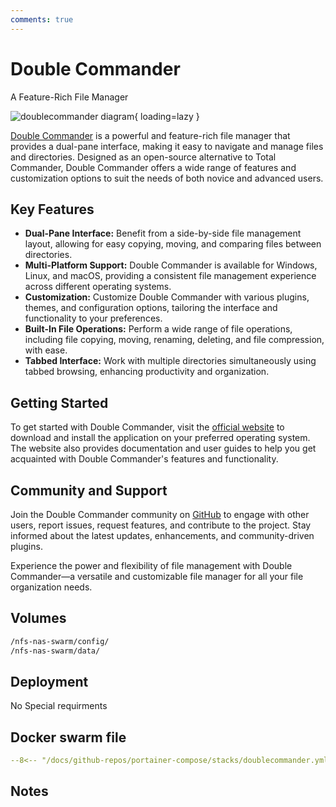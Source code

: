 ```yaml
---
comments: true
---
```


# Double Commander

A Feature-Rich File Manager

![doublecommander diagram](/assets/diagrams/doublecommander.png){ loading=lazy }

[Double Commander](https://doublecmd.sourceforge.io/) is a powerful and feature-rich file manager that provides a dual-pane interface, making it easy to navigate and manage files and directories. Designed as an open-source alternative to Total Commander, Double Commander offers a wide range of features and customization options to suit the needs of both novice and advanced users.

## Key Features

- **Dual-Pane Interface:** Benefit from a side-by-side file management layout, allowing for easy copying, moving, and comparing files between directories.
- **Multi-Platform Support:** Double Commander is available for Windows, Linux, and macOS, providing a consistent file management experience across different operating systems.
- **Customization:** Customize Double Commander with various plugins, themes, and configuration options, tailoring the interface and functionality to your preferences.
- **Built-In File Operations:** Perform a wide range of file operations, including file copying, moving, renaming, deleting, and file compression, with ease.
- **Tabbed Interface:** Work with multiple directories simultaneously using tabbed browsing, enhancing productivity and organization.

## Getting Started

To get started with Double Commander, visit the [official website](https://doublecmd.sourceforge.io/) to download and install the application on your preferred operating system. The website also provides documentation and user guides to help you get acquainted with Double Commander's features and functionality.

## Community and Support

Join the Double Commander community on [GitHub](https://github.com/doublecmd/doublecmd) to engage with other users, report issues, request features, and contribute to the project. Stay informed about the latest updates, enhancements, and community-driven plugins.

Experience the power and flexibility of file management with Double Commander—a versatile and customizable file manager for all your file organization needs.


## Volumes

```bash
/nfs-nas-swarm/config/
/nfs-nas-swarm/data/
```

## Deployment
No Special requirments

## Docker swarm file
``` yaml linenums="1" 
--8<-- "/docs/github-repos/portainer-compose/stacks/doublecommander.yml"
```

## Notes

